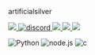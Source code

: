 artificialsilver  <br/>


<a href="mailto:artificialsilver@gmail.com" target="_blank"><img src="https://img.shields.io/badge/Gmail-EA4335.svg?style=flat-square&logo=Gmail&logoColor=white"/></a><a href="https://discord.com/users/bagetbbang" target="_blank">
<img alt="discord" src ="https://img.shields.io/badge/discord-5865F2.svg?&style=flat-square&logo=discord&logoColor=white"/></a><a href="https://artificialsilver2.tistory.com/notice" target="_blank">
<img src="https://img.shields.io/badge/tistory-000000.svg?style=flat-square&logo=tistory&logoColor=white"/></a><a href="https://blog.naver.com/1f1e44" target="_blank">
<img src="https://img.shields.io/badge/naver-03C75A.svg?style=flat-square&logo=naver&logoColor=white"/></a><a href="https://www.instagram.com/rnar.nal/" target="_blank">
<img src="https://img.shields.io/badge/instagram-FF0069.svg?style=flat-square&logo=instagram&logoColor=white"/></a>


<a><img alt="Python" src ="https://img.shields.io/badge/Python-3776AB.svg?&style=flat-square&logo=Python&logoColor=white"/></a>
<a><img alt="node.js" src ="https://img.shields.io/badge/node.js-5FA04E.svg?&style=flat-square&logo=node.js&logoColor=white"/></a>
<a><img alt="c" src ="https://img.shields.io/badge/c-A8B9CC.svg?&style=flat-square&logo=c&logoColor=white"/></a> 
